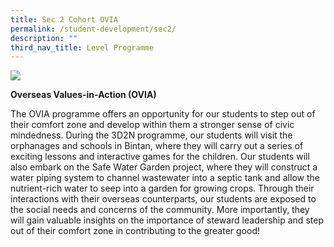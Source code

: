 ```yaml
---
title: Sec 2 Cohort OVIA
permalink: /student-development/sec2/
description: ""
third_nav_title: Level Programme
---
```


![](/images/BGSS-Website-Photoshoot-5842_academiccurriculum_main.jpg)

**Overseas Values-in-Action (OVIA)**

The OVIA programme offers an opportunity for our students to step out of their comfort zone and develop within them a stronger sense of civic mindedness. During the 3D2N programme, our students will visit the orphanages and schools in Bintan, where they will carry out a series of exciting lessons and interactive games for the children. Our students will also embark on the Safe Water Garden project, where they will construct a water piping system to channel wastewater into a septic tank and allow the nutrient-rich water to seep into a garden for growing crops. Through their interactions with their overseas counterparts, our students are exposed to the social needs and concerns of the community. More importantly, they will gain valuable insights on the importance of steward leadership and step out of their comfort zone in contributing to the greater good!
